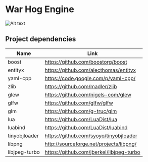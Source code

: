 # War Hog Engine
![Alt text](https://bitbucket-assetroot.s3.amazonaws.com/c/photos/2014/Mar/06/warhog-engine-logo-3151599318-1_avatar.png)

## Project dependencies
Name | Link
-----|------
boost | https://github.com/boostorg/boost
entityx | https://github.com/alecthomas/entityx
yaml-cpp | https://code.google.com/p/yaml-cpp/
zlib | https://github.com/madler/zlib
glew | https://github.com/nigels-com/glew
glfw | https://github.com/glfw/glfw
glm | https://github.com/g-truc/glm
lua | https://github.com/LuaDist/lua
luabind	| https://github.com/LuaDist/luabind
tinyobjloader | https://github.com/syoyo/tinyobjloader
libpng | http://sourceforge.net/projects/libpng/
libjpeg-turbo | https://github.com/jberkel/libjpeg-turbo
